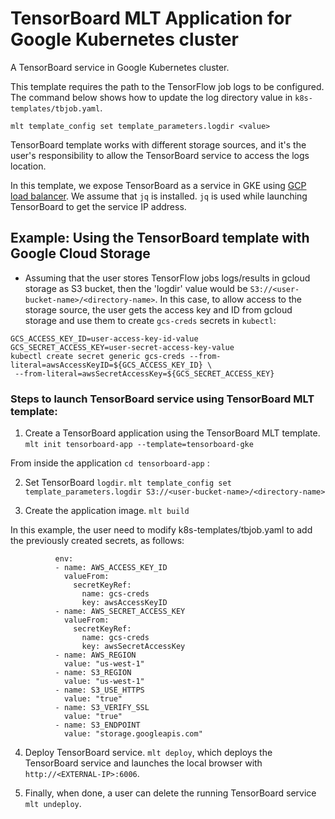 # TensorBoard MLT Application for Google Kubernetes cluster

A TensorBoard service in Google Kubernetes cluster.

This template requires the path to the TensorFlow job logs to be configured.
The command below shows how to update the log directory value in `k8s-templates/tbjob.yaml`.

`mlt template_config set template_parameters.logdir <value>`

TensorBoard template works with different storage sources, and it's the user's responsibility to allow the TensorBoard service to access the logs location.

In this template, we expose TensorBoard as a service in GKE using [GCP load balancer](https://cloud.google.com/kubernetes-engine/docs/how-to/exposing-apps).
We assume that `jq` is installed. `jq` is used while launching TensorBoard to get the service IP address.



## Example: Using the TensorBoard template with Google Cloud Storage

- Assuming that the user stores TensorFlow jobs logs/results in gcloud storage as S3 bucket, then the 'logdir' value would be 
`S3://<user-bucket-name>/<directory-name>`. In this case, to allow access to the storage source, the user gets the access key and ID from gcloud storage and use them to create `gcs-creds` secrets in `kubectl`:

```
GCS_ACCESS_KEY_ID=user-access-key-id-value
GCS_SECRET_ACCESS_KEY=user-secret-access-key-value
kubectl create secret generic gcs-creds --from-literal=awsAccessKeyID=${GCS_ACCESS_KEY_ID} \
 --from-literal=awsSecretAccessKey=${GCS_SECRET_ACCESS_KEY}
 ```

### Steps to launch TensorBoard service using TensorBoard MLT template:

1. Create a TensorBoard application using the TensorBoard MLT template.
`mlt init tensorboard-app --template=tensorboard-gke`

From inside the application `cd tensorboard-app` :

2. Set TensorBoard `logdir`.
`mlt template_config set template_parameters.logdir S3://<user-bucket-name>/<directory-name>`

3. Create the application image.
`mlt build`

In this example, the user need to modify k8s-templates/tbjob.yaml to add the previously created secrets, as follows:

```
          env:
          - name: AWS_ACCESS_KEY_ID
            valueFrom:
              secretKeyRef:
                name: gcs-creds
                key: awsAccessKeyID
          - name: AWS_SECRET_ACCESS_KEY
            valueFrom:
              secretKeyRef:
                name: gcs-creds
                key: awsSecretAccessKey
          - name: AWS_REGION
            value: "us-west-1"
          - name: S3_REGION
            value: "us-west-1"
          - name: S3_USE_HTTPS
            value: "true"
          - name: S3_VERIFY_SSL
            value: "true"
          - name: S3_ENDPOINT
            value: "storage.googleapis.com"
```

4. Deploy TensorBoard service.
`mlt deploy`,
which deploys the TensorBoard service and launches the local browser with `http://<EXTERNAL-IP>:6006`.

7. Finally, when done, a user can delete the running TensorBoard service
`mlt undeploy`.
